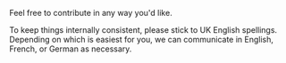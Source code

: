 Feel free to contribute in any way you'd like.

To keep things internally consistent, please stick to UK English spellings. Depending on which is easiest for you, we can communicate in English, French, or German as necessary.
